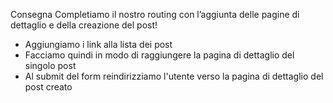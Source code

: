 Consegna
Completiamo il nostro routing con l’aggiunta delle pagine di dettaglio e della creazione del post!
- Aggiungiamo i link alla lista dei post
- Facciamo quindi in modo di raggiungere la pagina di dettaglio del singolo post
- Al submit del form reindirizziamo l'utente verso la pagina di dettaglio del post creato